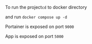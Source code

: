 To run the project`cd` to docker directory 

and run ``docker compose up -d``

Portainer is exposed on port `9000`

App is exposed on port `5000`